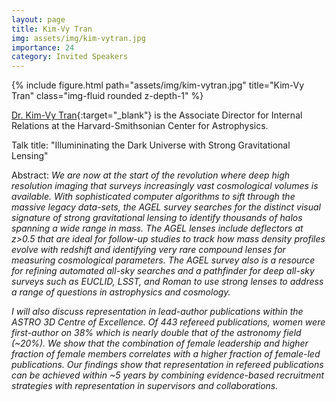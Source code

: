 ```yaml
---
layout: page
title: Kim-Vy Tran
img: assets/img/kim-vytran.jpg
importance: 24
category: Invited Speakers
---
```


<div class="row">
    <div class="col-sm mt-3 mt-md-0">
        {% include figure.html path="assets/img/kim-vytran.jpg" title="Kim-Vy Tran" class="img-fluid rounded z-depth-1" %}
    </div>
</div>

[Dr. Kim-Vy Tran](https://www.kimvytran.org){:target="_blank"} is the Associate Director for Internal Relations at the Harvard-Smithsonian Center for Astrophysics.

Talk title: "Illumininating the Dark Universe with Strong Gravitational Lensing"

Abstract: _We are now at the start of the revolution where deep high resolution imaging that surveys increasingly vast cosmological volumes is available.  With sophisticated computer algorithms to sift through the massive legacy data-sets, the AGEL survey searches for the distinct visual signature of strong gravitational lensing to identify thousands of halos spanning a wide range in mass.  The AGEL lenses include deflectors at z>0.5 that are ideal for follow-up studies to track how mass density profiles evolve with redshift and identifying very rare compound lenses for measuring cosmological parameters.  The AGEL survey also is a resource for refining automated all-sky searches and a pathfinder for deep all-sky surveys such as EUCLID, LSST, and Roman to use strong lenses to address a range of questions in astrophysics and cosmology._

_I will also discuss representation in lead-author publications within the ASTRO 3D Centre of Excellence.  Of 443 refereed publications, women were first-author on 38% which is nearly double that of the astronomy field (~20%).  We show that the combination of female leadership and higher fraction of female members correlates with a higher fraction of female-led publications.  Our findings show that representation in refereed publications can be achieved within ~5 years by combining evidence-based recruitment strategies with representation in supervisors and collaborations._